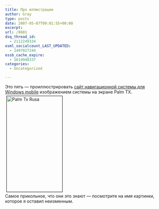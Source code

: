 ```yaml
---
title: Про иллюстрации
author: Gray
type: posts
date: 2007-05-07T09:01:55+00:00
excerpt:
url: /8601
dsq_thread_id:
  - 2112249334
esml_socialcount_LAST_UPDATED:
  - 1497027244
essb_cache_expire:
  - 1614948337
categories:
  - Uncategorized

---
```








Это пять &#8212; проиллюстрировать <a href="http://rusa.su/index.php?page=AboutCompany" target="_blank">сайт навигационной системы для Windows mobile</a> изображением системы на экране Palm TX.  
<img src="https://i1.wp.com/www.searchengines.ru/blog/images/Palm%20TX_rusa.jpg?resize=182%2C314" height="314" width="182" border="1" hspace="4" vspace="4" alt="Palm Tx Rusa" data-recalc-dims="1" />  
Самое прикольное, что они это знают &#8212; посмотрите на имя картинки, которое я оставил неизменным.